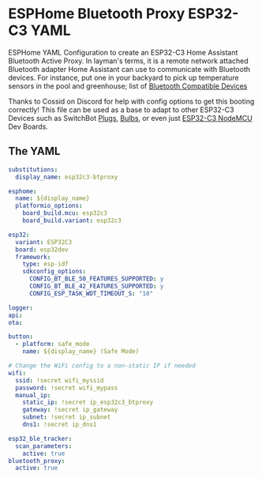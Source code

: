 # ESPHome Bluetooth Proxy ESP32-C3 YAML

ESPHome YAML Configuration to create an ESP32-C3 Home Assistant Bluetooth Active Proxy.  In layman's terms, it is a remote network attached Bluetooth adapter Home Assistant can use to communicate with Bluetooth devices.  For instance, put one in your backyard to pick up temperature sensors in the pool and greenhouse; list of [Bluetooth Compatible Devices](/wiki/ha/bluetooth-compatible-devices)   

Thanks to Cossid on Discord for help with config options to get this booting correctly!  This file can be used as a base to adapt to other ESP32-C3 Devices such as SwitchBot [Plugs](/wiki/devices/plugs/switchbot_15_amp_w1901400), [Bulbs](/wiki/devices/bulbs/switchbot_e26_w1401400), or even just [ESP32-C3 NodeMCU](https://amzn.to/3zrlyx4) Dev Boards.

## The YAML

```yaml
substitutions:
  display_name: esp32c3-btproxy

esphome:
  name: ${display_name}
  platformio_options:
    board_build.mcu: esp32c3
    board_build.variant: esp32c3  

esp32:
  variant: ESP32C3
  board: esp32dev
  framework:
    type: esp-idf
    sdkconfig_options:
      CONFIG_BT_BLE_50_FEATURES_SUPPORTED: y
      CONFIG_BT_BLE_42_FEATURES_SUPPORTED: y
      CONFIG_ESP_TASK_WDT_TIMEOUT_S: "10"    

logger:
api:
ota:

button:
  - platform: safe_mode
    name: ${display_name} (Safe Mode)

# Change the WiFi config to a non-static IP if needed
wifi:
  ssid: !secret wifi_myssid
  password: !secret wifi_mypass
  manual_ip:
    static_ip: !secret ip_esp32c3_btproxy
    gateway: !secret ip_gateway
    subnet: !secret ip_subnet
    dns1: !secret ip_dns1

esp32_ble_tracker:
  scan_parameters:
    active: true
bluetooth_proxy:   
  active: true
```